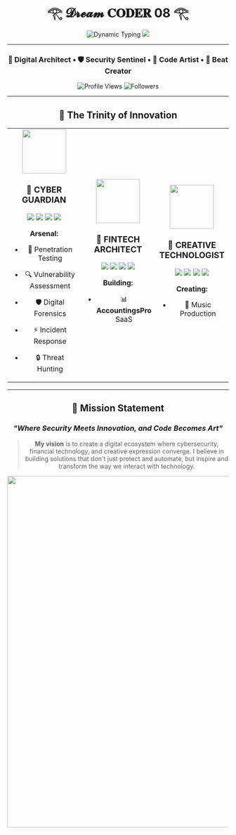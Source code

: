 <div align="center">

  

# 𓂀 𝓓𝓻𝓮𝓪𝓶 𝐂𝐎𝐃𝐄𝐑 08 𓂀
  

<img src="https://readme-typing-svg.herokuapp.com?font=Orbitron&size=32&duration=2500&pause=800&color=00F5FF&center=true&vCenter=true&width=700&lines=Cybersecurity+Engineer+%F0%9F%9B%A1%EF%B8%8F;Creative+Technologist+%F0%9F%8E%A8;Financial+Innovator+%F0%9F%92%8E;Music+Producer+%F0%9F%8E%B5" alt="Dynamic Typing" /> <img src="https://capsule-render.vercel.app/api?type=waving&color=0:00F5FF,50:0080FF,100:8A2BE2&height=120&section=header&animation=fadeIn" />

  

---

  

### 🚀 **Digital Architect** • 🛡️ **Security Sentinel** • 🎨 **Code Artist** • 🎵 **Beat Creator**

  

<img src="https://komarev.com/ghpvc/?username=albertagurto&label=Profile%20Views&color=00f5ff&style=for-the-badge" alt="Profile Views" /> <img src="https://img.shields.io/github/followers/albertagurto?label=Followers&style=for-the-badge&color=00f5ff&logoColor=white" alt="Followers" />

  

---

  

## 🎯 **The Trinity of Innovation**

  

<div align="center"> <table> <tr> <td width="33%" align="center"> <img src="https://user-images.githubusercontent.com/74038190/212257467-871d32b7-e401-42e8-a166-fcfd7baa4c6b.gif" width="100">

  

### 🔐 **CYBER GUARDIAN**

  

<img src="https://img.shields.io/badge/Red_Team-DC143C?style=for-the-badge&logo=hackthebox&logoColor=white" /> <img src="https://img.shields.io/badge/Linux-FCC624?style=for-the-badge&logo=linux&logoColor=black" /> <img src="https://img.shields.io/badge/Kali_Linux-557C94?style=for-the-badge&logo=kalilinux&logoColor=white" /> <img src="https://img.shields.io/badge/OSCP-FF6B35?style=for-the-badge&logo=offensive-security&logoColor=white" />

  

**Arsenal:**

  

- 🎯 Penetration Testing

- 🔍 Vulnerability Assessment

- 🛡️ Digital Forensics

- ⚡ Incident Response

- 🔒 Threat Hunting

  

</td> <td width="33%" align="center"> <img src="https://user-images.githubusercontent.com/74038190/212257454-16e3712e-945a-4ca2-b238-408ad0bf87e6.gif" width="100">

  

### 💎 **FINTECH ARCHITECT**

  

<img src="https://img.shields.io/badge/React-20232A?style=for-the-badge&logo=react&logoColor=61DAFB" /> <img src="https://img.shields.io/badge/Node.js-43853D?style=for-the-badge&logo=node.js&logoColor=white" /> <img src="https://img.shields.io/badge/PostgreSQL-316192?style=for-the-badge&logo=postgresql&logoColor=white" /> <img src="https://img.shields.io/badge/TypeScript-007ACC?style=for-the-badge&logo=typescript&logoColor=white" />

  

**Building:**

  

- 📊 **AccountingsPro** SaaS

  

</td> <td width="33%" align="center"> <img src="https://user-images.githubusercontent.com/74038190/212257460-738ff738-247f-4445-a718-cdd0ca76e2db.gif" width="100">

  

### 🎨 **CREATIVE TECHNOLOGIST**

  

<img src="https://img.shields.io/badge/JavaScript-F7DF1E?style=for-the-badge&logo=javascript&logoColor=black" /> <img src="https://img.shields.io/badge/Python-3776AB?style=for-the-badge&logo=python&logoColor=white" /> <img src="https://img.shields.io/badge/Three.js-000000?style=for-the-badge&logo=three.js&logoColor=white" /> <img src="https://img.shields.io/badge/Blender-E87D0D?style=for-the-badge&logo=blender&logoColor=white" />

  

**Creating:**

  

- 🎵 Music Production

  

</td> </tr> </table> </div>

  

---

  

## 🌟 **Mission Statement**

  
  

### _"Where Security Meets Innovation, and Code Becomes Art"_

  

> **My vision** is to create a digital ecosystem where cybersecurity, financial technology, and creative expression converge. I believe in building solutions that don't just protect and automate, but inspire and transform the way we interact with technology.

  

<img src="https://user-images.githubusercontent.com/74038190/212284100-561aa473-3905-4a80-b561-0d28506553ee.gif" width="800"> </div>

